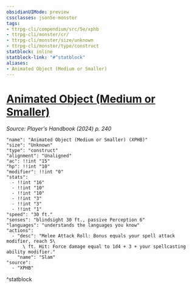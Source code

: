 ```yaml
---
obsidianUIMode: preview
cssclasses: json5e-monster
tags:
- ttrpg-cli/compendium/src/5e/xphb
- ttrpg-cli/monster/cr/
- ttrpg-cli/monster/size/unknown
- ttrpg-cli/monster/type/construct
statblock: inline
statblock-link: "#^statblock"
aliases:
- Animated Object (Medium or Smaller)
---
```

# [Animated Object (Medium or Smaller)](3-Mechanics\CLI\bestiary\construct/animated-object-medium-or-smaller-xphb.md)
*Source: Player's Handbook (2024) p. 240*  

```statblock
"name": "Animated Object (Medium or Smaller) (XPHB)"
"size": "Unknown"
"type": "construct"
"alignment": "Unaligned"
"ac": !!int "15"
"hp": !!int "10"
"modifier": !!int "0"
"stats":
  - !!int "16"
  - !!int "10"
  - !!int "10"
  - !!int "3"
  - !!int "3"
  - !!int "1"
"speed": "30 ft."
"senses": "blindsight 30 ft., passive Perception 6"
"languages": "understands the languages you know"
"actions":
  - "desc": "Melee Attack Roll: Bonus equals your spell attack modifier, reach 5\
      \ ft. Hit: Force damage equal to 1d4 + 3 + your spellcasting ability modifier."
    "name": "Slam"
"source":
  - "XPHB"
```
^statblock